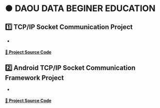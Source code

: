 # ● DAOU DATA BEGINER EDUCATION

## 1️⃣ TCP/IP Socket Communication Project

* 

#### [🚀 Project Source Code]()

## 2️⃣ Android TCP/IP Socket Communication Framework Project

* 

#### [🚀 Project Source Code]()
